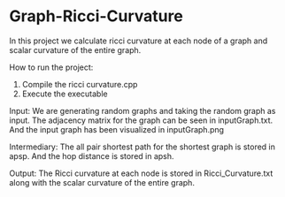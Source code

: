 # Graph-Ricci-Curvature
In this project we calculate ricci curvature at each node of a graph and scalar curvature of the entire graph.

How to run the project:
1. Compile the ricci curvature.cpp
2. Execute the executable

Input:
We are generating random graphs and taking the random graph as input. The adjacency matrix for the graph can be seen in inputGraph.txt. And the input graph has been visualized in inputGraph.png

Intermediary:
The all pair shortest path for the shortest graph is stored in apsp. And the hop distance is stored in apsh. 

Output:
The Ricci curvature at each node is stored in Ricci_Curvature.txt along with the scalar curvature of the entire graph. 
